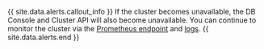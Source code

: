 {{ site.data.alerts.callout_info }}
If the cluster becomes unavailable, the DB Console and Cluster API will also become unavailable. You can continue to monitor the cluster via the [Prometheus endpoint](monitoring-and-alerting.html#prometheus-endpoint) and [logs](logging-overview.html).
{{ site.data.alerts.end }}